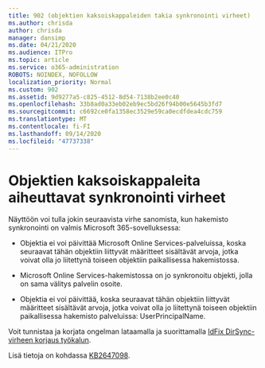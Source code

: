 ```yaml
---
title: 902 (objektien kaksoiskappaleiden takia synkronointi virheet)
ms.author: chrisda
author: chrisda
manager: dansimp
ms.date: 04/21/2020
ms.audience: ITPro
ms.topic: article
ms.service: o365-administration
ROBOTS: NOINDEX, NOFOLLOW
localization_priority: Normal
ms.custom: 902
ms.assetid: 9d9277a5-c825-4512-8d54-7138b2ee0c40
ms.openlocfilehash: 33b8ad0a33eb02eb9ec5bd26f94b00e5645b3fd7
ms.sourcegitcommit: c6692ce0fa1358ec3529e59ca0ecdfdea4cdc759
ms.translationtype: MT
ms.contentlocale: fi-FI
ms.lasthandoff: 09/14/2020
ms.locfileid: "47737338"
---
```

# <a name="sync-errors-due-to-duplicate-objects"></a>Objektien kaksoiskappaleita aiheuttavat synkronointi virheet

Näyttöön voi tulla jokin seuraavista virhe sanomista, kun hakemisto synkronointi on valmis Microsoft 365-sovelluksessa:

- Objektia ei voi päivittää Microsoft Online Services-palveluissa, koska seuraavat tähän objektiin liittyvät määritteet sisältävät arvoja, jotka voivat olla jo liitettynä toiseen objektiin paikallisessa hakemistossa.

- Microsoft Online Services-hakemistossa on jo synkronoitu objekti, jolla on sama välitys palvelin osoite.

- Objektia ei voi päivittää, koska seuraavat tähän objektiin liittyvät määritteet sisältävät arvoja, jotka voivat olla jo liitettynä toiseen objektiin paikallisessa hakemisto palveluissa: UserPrincipalName.

Voit tunnistaa ja korjata ongelman lataamalla ja suorittamalla [IdFix DirSync-virheen korjaus työkalun](https://www.microsoft.com/download/details.aspx?id=36832).

Lisä tietoja on kohdassa [KB2647098](https://support.microsoft.com/help/2647098/duplicate-or-invalid-attributes-prevent-directory-synchronization-in-o).
